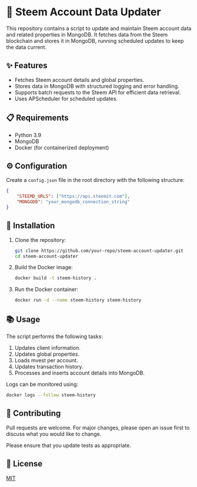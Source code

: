 
# 🌟 Steem Account Data Updater

This repository contains a script to update and maintain Steem account data and related properties in MongoDB. It fetches data from the Steem blockchain and stores it in MongoDB, running scheduled updates to keep the data current.

## ✨ Features
- Fetches Steem account details and global properties.
- Stores data in MongoDB with structured logging and error handling.
- Supports batch requests to the Steem API for efficient data retrieval.
- Uses APScheduler for scheduled updates.

## 📋 Requirements
- Python 3.9
- MongoDB
- Docker (for containerized deployment)

## ⚙️ Configuration
Create a `config.json` file in the root directory with the following structure:

```json
{
    "STEEMD_URLS": ["https://api.steemit.com"],
    "MONGODB": "your_mongodb_connection_string"
}
```

## 🚀 Installation

1. Clone the repository:
   ```sh
   git clone https://github.com/your-repo/steem-account-updater.git
   cd steem-account-updater
   ```

2. Build the Docker image:
   ```sh
   docker build -t steem-history .
   ```

3. Run the Docker container:
   ```sh
   docker run -d --name steem-history steem-history
   ```

## 📚 Usage
The script performs the following tasks:
1. Updates client information.
2. Updates global properties.
3. Loads mvest per account.
4. Updates transaction history.
5. Processes and inserts account details into MongoDB.

Logs can be monitored using:
```sh
docker logs --follow steem-history
```

## 🤝 Contributing
Pull requests are welcome. For major changes, please open an issue first to discuss what you would like to change.

Please ensure that you update tests as appropriate.

## 📜 License
[MIT](https://choosealicense.com/licenses/mit/)
